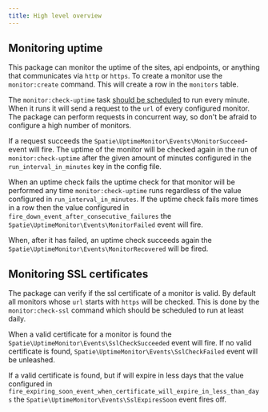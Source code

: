 ```yaml
---
title: High level overview
---
```


## Monitoring uptime

This package can monitor the uptime of the sites, api endpoints, or anything that communicates via `http` or `https`. To create a monitor use the `monitor:create` command. This will create a row in the `monitors`  table. 

The `monitor:check-uptime` task [should be scheduled](https://docs.spatie.be/laravel-uptime-monitor/v1/installation-and-setup#scheduling) to run every minute. When it runs it will send a request to the `url`  of every configured monitor. The package can perform requests in concurrent way, so don't be afraid to configure a high number of monitors.
   
 If a request succeeds the `Spatie\UptimeMonitor\Events\MonitorSucceed`-event will fire. The uptime of the monitor will be checked again in the run of `monitor:check-uptime` after the given amount of minutes configured in the `run_interval_in_minutes` key in the config file.

When an uptime check fails the uptime check for that monitor will be performed any time `monitor:check-uptime` runs regardless of the value configured in `run_interval_in_minutes`.
If the uptime check fails more times in a row then the value configured in `fire_down_event_after_consecutive_failures` the `Spatie\UptimeMonitor\Events\MonitorFailed` event will fire. 

When, after it has failed, an uptime check succeeds again the `Spatie\UptimeMonitor\Events\MonitorRecovered` will be fired.

## Monitoring SSL certificates

The package can verify if the ssl certificate of a monitor is valid. By default all monitors whose `url` starts with `https` will be checked. This is done by the `monitor:check-ssl` command which should be scheduled to run at least daily. 

When a valid certificate for a monitor is found the `Spatie\UptimeMonitor\Events\SslCheckSucceeded` event will fire. If no valid certificate is found, `Spatie\UptimeMonitor\Events\SslCheckFailed` event will be unleashed. 
 
 If a valid certificate is found, but if will expire in less days that the value configured in `fire_expiring_soon_event_when_certificate_will_expire_in_less_than_days` the `Spatie\UptimeMonitor\Events\SslExpiresSoon` event fires off.
